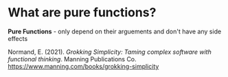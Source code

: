 # What are pure functions? 

**Pure Functions** - only depend on their arguements and don't have any side effects 

Normand, E. (2021). *Grokking Simplicity: Taming complex software with functional thinking*. Manning Publications Co. <https://www.manning.com/books/grokking-simplicity>
